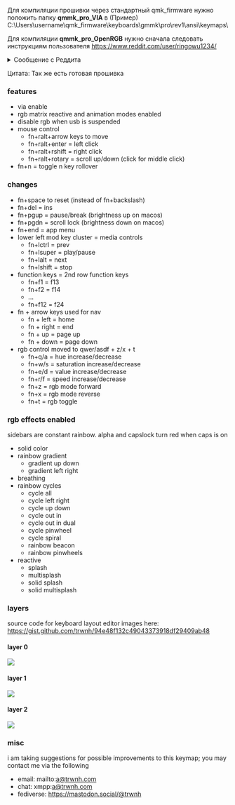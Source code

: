 Для компиляции прошивки через стандартный qmk_firmware нужно положить папку **qmmk_pro_VIA** в (Пример) C:\Users\username\qmk_firmware\keyboards\gmmk\pro\rev1\ansi\keymaps\

Для компиляции **qmmk_pro_OpenRGB** нужно сначала следовать инструкциям пользователя https://www.reddit.com/user/ringowu1234/ 

<details>
  <summary>Сообщение с Реддита</summary>
  Below are the steps I took to enable OpenRGB on my GMMK Pro. As mentioned in many places, I followed this guide for most part, with some modification after encountering issues. I have no prior coding nor QMK experience. Any suggestions/corrections welcomed.

First, install QMK MSYS from here. Once installation is finished, DO NOT DO "QMK SETUP". I will explain this later.

Install Git from here.

Then, from the guide:

Open the QMK-MSYS application and type into the command prompt

git clone -b HorrorTroll --recurse-submodules https://github.com/MichaelDavidGK/QMK-OpenRGB.git

Make sure you have git installed otherwise this won't work. This will install a file titled 'QMK-Open RGB' in you user space (uness you cd to another file location and it should save there) that will contain all of the files related to OpenRGB compatible keyboards as well as install all submodules.

After this, change the name of the file downloaded above from "QMK-OpenRGB" to "QMK_FIRMWARE" (explaination below).

Then you continue on with the guide. you should have no trouble compiling your own OpenRGB enabled keymap (xxxx.bin). You then flash it to the keyboard with qmk_toolbox.

Once flashed, in OpenRGB, open settings tab, find OpenRGB QMK Protocol, click "add", fill this in:

NAME: GMMK Pro

USB VID: 320f

USB PID: 5044

Hit Save, then restart OpenRGB, click rescan devices button, and your GMMK Pro should be showing up now.

Changing the file name is the step missing the from the original guide, which ultimately fixed the issue for me. I spent hours of trial and error to find the cause:

When you compile keymap to xxxx.bin, qmk_toolbox will search for files in "QMK_FIRMWARE" folder, not "QMK-OpenRGB".

Normally, you download the "QMK_FIRMWARE" folder by entering "QMK SETUP" in QMK MSYS . Without this folder, qmk_toolbox will have no target to compile, resulting in error codes.

However the "QMK_FIRMWARE" folder you get from "QMK SETUP" is the non-OpenRGB version.

Therefore you have to change the folder name so the "QMK_FIRMWARE" folder contains OpenRGB files.

</details>

Цитата: 
Так же есть готовая прошивка 

### features

- via enable
- rgb matrix reactive and animation modes enabled
- disable rgb when usb is suspended
- mouse control
	- fn+ralt+arrow keys to move
	- fn+ralt+enter = left click
	- fn+ralt+rshift = right click
	- fn+ralt+rotary = scroll up/down (click for middle click)
- fn+n = toggle n key rollover

### changes

- fn+space to reset (instead of fn+backslash)
- fn+del = ins
- fn+pgup = pause/break (brightness up on macos)
- fn+pgdn = scroll lock (brightness down on macos)
- fn+end = app menu
- lower left mod key cluster = media controls
	- fn+lctrl = prev
	- fn+lsuper = play/pause
	- fn+lalt = next
	- fn+lshift = stop
- function keys = 2nd row function keys
	- fn+f1 = f13
	- fn+f2 = f14
	- ...
	- fn+f12 = f24
- fn + arrow keys used for nav
	- fn + left = home
	- fn + right = end
	- fn + up = page up
	- fn + down = page down
- rgb control moved to qwer/asdf + z/x + t
	- fn+q/a = hue increase/decrease
	- fn+w/s = saturation increase/decrease
	- fn+e/d = value increase/decrease
	- fn+r/f = speed increase/decrease
	- fn+z = rgb mode forward
	- fn+x = rgb mode reverse
	- fn+t = rgb toggle

### rgb effects enabled

sidebars are constant rainbow. alpha and capslock turn red when caps is on

- solid color
- rainbow gradient
	- gradient up down
	- gradient left right
- breathing
- rainbow cycles
	- cycle all
	- cycle left right
	- cycle up down
	- cycle out in
	- cycle out in dual
	- cycle pinwheel
	- cycle spiral
	- rainbow beacon
	- rainbow pinwheels
- reactive
	- splash
	- multisplash
	- solid splash
	- solid multisplash

### layers

source code for keyboard layout editor images here: https://gist.github.com/trwnh/94e48f132c49043373918df29409ab48

#### layer 0

![](https://i.imgur.com/P1hSkZT.png)

#### layer 1

![](https://i.imgur.com/qqiObxP.png)

#### layer 2

![](https://i.imgur.com/W0i1D0C.png)

### misc

i am taking suggestions for possible improvements to this keymap; you may contact me via the following

- email: mailto:a@trwnh.com
- chat: xmpp:a@trwnh.com
- fediverse: https://mastodon.social/@trwnh